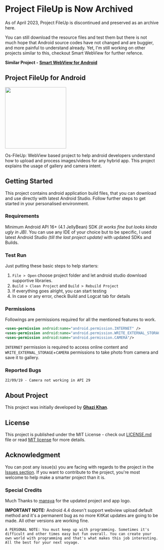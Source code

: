 # Project FileUp is Now Archived
As of April 2023, Project FileUp is discontinued and preserved as an archive here.

You can still download the resource files and test them but there is not much hope that Android source codes have not changed and are buggier, and more painful to understand already. Yet, I'm still working on other projects similar to this, checkout Smart WebView for further refence.

**Similar Project - [Smart WebView for Android](https://github.com/mgks/Android-SmartWebView)**

## Project FileUp for Android

<img src="Logotype primary.png" width="200" height="" />

Os-FileUp: WebView based project to help android developers understand how to upload and process images/videos for any hybrid app. This project explains the usage of gallery and camera intent.

## Getting Started
This project contains android application build files, that you can download and use directly with latest Android Studio. Follow further steps to get started in your personalised environment.

### Requirements
Minimum Android API 16+ (4.1 JellyBean) SDK *(it works fine but looks kinda ugly in JB)*.
You can use any IDE of your choice but to be specific, I used latest Android Studio *(till the last project update)* with updated SDKs and Builds.

### Test Run
Just putting these basic steps to help starters:
1. `File > Open` choose project folder and let android studio download supportive libraries.
2. `Build > Clean Project` and `Build > Rebuild Project`
3. If everything goes alright, you can start testing
4. In case or any error, check Build and Logcat tab for details

### Permissions
Followings are permissions required for all the mentioned features to work.
```xml
<uses-permission android:name="android.permission.INTERNET" />
<uses-permission android:name="android.permission.WRITE_EXTERNAL_STORAGE"/>
<uses-permission android:name="android.permission.CAMERA"/>
```
`INTERNET` permission is required to access online content and `WRITE_EXTERNAL_STORAGE`+`CAMERA` permissions to take photo from camera and save it to gallery.

### Reported Bugs
```
22/09/19 - Camera not working in API 29
```

## About Project
This project was initially developed by **[Ghazi Khan](https://mgks.dev)**.

## License
This project is published under the MIT License - check out [LICENSE.md](LICENSE.md) file or read [MIT license](https://opensource.org/licenses/MIT) for more details.

## Acknowledgment
You can post any issue(s) you are facing with regards to the project in the [Issues section](https://github.com/mgks/Os-FileUp/issues).
If you want to contribute to the project, you're most welcome to help make a smarter project than it is.

### Special Credits
Much Thanks to [mansya](https://github.com/mansya) for the updated project and app logo.

**IMPORTANT NOTE:** Android 4.4 doesn't support webview upload default method and it's a permanent bug as no more KitKat updates are going to be made. All other versions are working fine.

`A PERSONAL NOTE: You must keep up with programming. Sometimes it's difficult and other times easy but fun overall. You can create your own world with programming and that's what makes this job interesting. All the best for your next voyage.`

